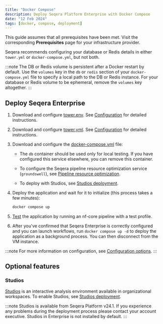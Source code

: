 ```yaml
---
title: "Docker Compose"
description: Deploy Seqera Platform Enterprise with Docker Compose
date: "12 Feb 2024"
tags: [docker, compose, deployment]
---
```


This guide assumes that all prerequisites have been met. Visit the corresponding **Prerequisites** page for your infrastructure provider.

Seqera recommends configuring your database or Redis details in either `tower.yml` or `docker-compose.yml`, but not both.

:::note
The DB or Redis volume is persistent after a Docker restart by default. Use the `volumes` key in the `db` or `redis` section of your `docker-compose.yml` file to specify a local path to the DB or Redis instance. For your database or Redis volume to be ephemeral, remove the `volumes` key altogether.
:::

## Deploy Seqera Enterprise

1. Download and configure [tower.env](_templates/docker/tower.env). See [Configuration](../configuration/overview#basic-configuration) for detailed instructions.

2. Download and configure [tower.yml](_templates/docker/tower.yml). See [Configuration](../configuration/overview#basic-configuration) for detailed instructions.

3. Download and configure the [docker-compose.yml](_templates/docker/docker-compose.yml) file:

      - The `db` container should be used only for local testing. If you have configured this service elsewhere, you can remove this container.

      - To configure the Seqera pipeline resource optimization service (`groundswell`), see [Pipeline resource optimization](./configuration/pipeline_optimization).

      - To deploy with Studios, see [Studios deployment](./studios).

4. Deploy the application and wait for it to initialize (this process takes a few minutes):

      ```bash
      docker compose up
      ```

5. [Test](./testing) the application by running an nf-core pipeline with a test profile.

6. After you've confirmed that Seqera Enterprise is correctly configured and you can launch workflows, run `docker compose up -d` to deploy the application as a background process. You can then disconnect from the VM instance.

:::note
For more information on configuration, see [Configuration options](../configuration/overview).
:::

## Optional features

### Studios

[Studios](../studios/overview) is an interactive analysis environment available in organizational workspaces. To enable Studios, see [Studios deployment](./studios).

:::note
Studios is available from Seqera Platform v24.1. If you experience any problems during the deployment process please contact your account executive. Studios in Enterprise is not installed by default.
:::
